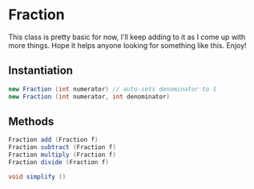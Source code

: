 # Fraction

This class is pretty basic for now, I'll keep adding to it as I come up with more things. Hope it helps anyone looking for something like this. Enjoy!

Instantiation
-------------
```java
new Fraction (int numerator) // auto-sets denominator to 1
new Fraction (int numerator, int denominator)
````

Methods
-------
```java
Fraction add (Fraction f)
Fraction subtract (Fraction f)
Fraction multiply (Fraction f)
Fraction divide (Fraction f)

void simplify ()
```
